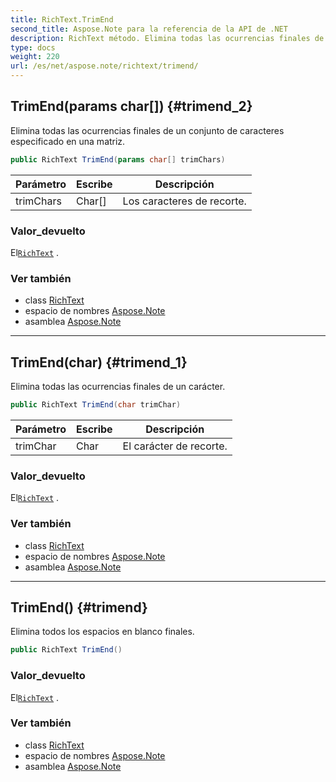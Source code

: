 ```yaml
---
title: RichText.TrimEnd
second_title: Aspose.Note para la referencia de la API de .NET
description: RichText método. Elimina todas las ocurrencias finales de un conjunto de caracteres especificado en una matriz.
type: docs
weight: 220
url: /es/net/aspose.note/richtext/trimend/
---
```

## TrimEnd(params char[]) {#trimend_2}

Elimina todas las ocurrencias finales de un conjunto de caracteres especificado en una matriz.

```csharp
public RichText TrimEnd(params char[] trimChars)
```

| Parámetro | Escribe | Descripción |
| --- | --- | --- |
| trimChars | Char[] | Los caracteres de recorte. |

### Valor_devuelto

El[`RichText`](../) .

### Ver también

* class [RichText](../)
* espacio de nombres [Aspose.Note](../../richtext/)
* asamblea [Aspose.Note](../../../)

---

## TrimEnd(char) {#trimend_1}

Elimina todas las ocurrencias finales de un carácter.

```csharp
public RichText TrimEnd(char trimChar)
```

| Parámetro | Escribe | Descripción |
| --- | --- | --- |
| trimChar | Char | El carácter de recorte. |

### Valor_devuelto

El[`RichText`](../) .

### Ver también

* class [RichText](../)
* espacio de nombres [Aspose.Note](../../richtext/)
* asamblea [Aspose.Note](../../../)

---

## TrimEnd() {#trimend}

Elimina todos los espacios en blanco finales.

```csharp
public RichText TrimEnd()
```

### Valor_devuelto

El[`RichText`](../) .

### Ver también

* class [RichText](../)
* espacio de nombres [Aspose.Note](../../richtext/)
* asamblea [Aspose.Note](../../../)



